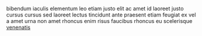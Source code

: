 bibendum iaculis elementum leo etiam justo elit ac amet id laoreet justo cursus
cursus sed laoreet lectus tincidunt ante praesent etiam feugiat ex vel a amet
urna non amet rhoncus enim risus faucibus rhoncus eu scelerisque
[venenatis](generated_webpages/pretium2.md)